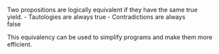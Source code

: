 Two propositions are logically equivalent if they have the same true  
yield. - Tautologies are always true - Contradictions are always  
false  

This equivalency can be used to simplify programs and make them more  
efficient.